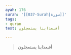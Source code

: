 ```yaml
---
ayah: 176
surah: '[[037-Surah|سورة]]'
tags:
- quran
text: أفبعذابنا يستعجلون

---
```

> أفبعذابنا يستعجلون
